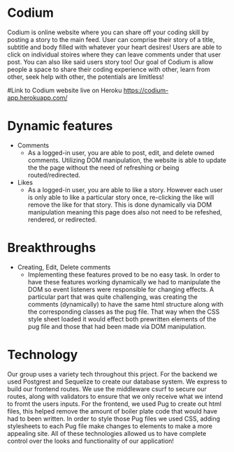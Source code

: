 # Codium

Codium is online website where you can share off your coding skill by posting a story to the main feed. User can comprise their story of a title, subtitle and body filled with whatever your heart desires! Users are able to click on individual stoires where they can leave comments under that user post. You can also like said users story too! Our goal of Codium is allow people a space to share their coding experience with other, learn from other, seek help with other, the potentials are limitless!

#Link to Codium website live on Heroku
https://codium-app.herokuapp.com/

# Dynamic features
  * Comments
    *  As a logged-in user, you are able to post, edit, and delete owned comments. Utilizing DOM manipulation, the website is able to update the the page without the need of       refreshing or being routed/redirected.
  * Likes
    * As a logged-in user, you are able to like a story. However each user is only able to like a particular story once, re-clicking the like will remove the like for that story. This is done dynamically via DOM manipulation meaning this page does also not need to be refeshed, rendered, or redirected.
 
# Breakthroughs
  * Creating, Edit, Delete comments
    *  Implementing these features proved to be no easy task. In order to have these features working dynamically we had to manipulate the DOM so event listeners were responsible for changing effects. A particular part that was quite challenging, was creating the comments (dynamically) to have the same html structure along with the corresponding classes as the pug file. That way when the CSS style sheet loaded it would effect both prewritten elements of the pug file and those that had been made via DOM manipulation.

# Technology
Our group uses a variety tech throughout this prject. For the backend we used Postgrest and Sequelize to create our database system. We express to build our frontend routes. We use the middleware csurf to secure our routes, along with validators to ensure that we only receive what we intend to fromt the users inputs. For the frontend, we used Pug to create out html files, this helped remove the amount of boiler plate code that would have had to been written. In order to style those Pug files we used CSS, adding stylesheets to each Pug file make changes to elements to make a more appealing site. All of these technologies allowed us to have complete control over the looks and functionality of our application!
